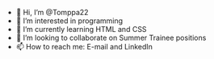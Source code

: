 - 👋 Hi, I’m @Tomppa22
- 👀 I’m interested in programming
- 🌱 I’m currently learning HTML and CSS
- 💞️ I’m looking to collaborate on Summer Trainee positions
- 📫 How to reach me: E-mail and LinkedIn

<!---
tpantsar/tpantsar is a ✨ special ✨ repository because its `README.md` (this file) appears on your GitHub profile.
You can click the Preview link to take a look at your changes.
--->
